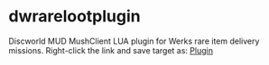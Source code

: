 # dwrarelootplugin
Discworld MUD MushClient LUA plugin for Werks rare item delivery missions.
Right-click the link and save target as: [Plugin](./Rareloot_v1.02.xml)
